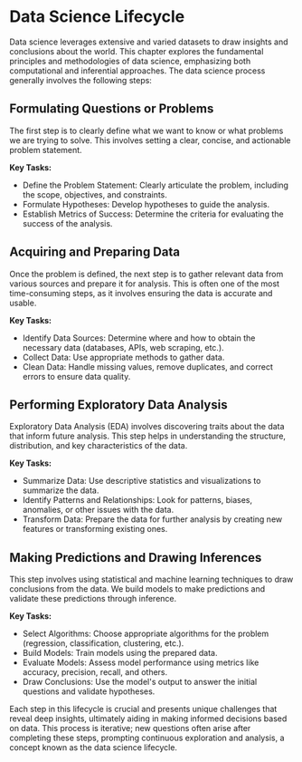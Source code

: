 Data Science Lifecycle
=======================

Data science leverages extensive and varied datasets to draw insights and conclusions about the world. This chapter explores the fundamental principles and methodologies of data science, emphasizing both computational and inferential approaches. The data science process generally involves the following steps:


## Formulating Questions or Problems ##
The first step is to clearly define what we want to know or what problems we are trying to solve. This involves setting a clear, concise, and actionable problem statement.

**Key Tasks:**

* Define the Problem Statement: Clearly articulate the problem, including the scope, objectives, and constraints.
* Formulate Hypotheses: Develop hypotheses to guide the analysis.
* Establish Metrics of Success: Determine the criteria for evaluating the success of the analysis.

## Acquiring and Preparing Data ##
Once the problem is defined, the next step is to gather relevant data from various sources and prepare it for analysis. This is often one of the most time-consuming steps, as it involves ensuring the data is accurate and usable.

**Key Tasks:**

* Identify Data Sources: Determine where and how to obtain the necessary data (databases, APIs, web scraping, etc.).
* Collect Data: Use appropriate methods to gather data.
* Clean Data: Handle missing values, remove duplicates, and correct errors to ensure data quality.

## Performing Exploratory Data Analysis ##
Exploratory Data Analysis (EDA) involves discovering traits about the data that inform future analysis. This step helps in understanding the structure, distribution, and key characteristics of the data.

**Key Tasks:**

* Summarize Data: Use descriptive statistics and visualizations to summarize the data.
* Identify Patterns and Relationships: Look for patterns, biases, anomalies, or other issues with the data.
* Transform Data: Prepare the data for further analysis by creating new features or transforming existing ones.

## Making Predictions and Drawing Inferences ##
This step involves using statistical and machine learning techniques to draw conclusions from the data. We build models to make predictions and validate these predictions through inference.

**Key Tasks:**

* Select Algorithms: Choose appropriate algorithms for the problem (regression, classification, clustering, etc.).
* Build Models: Train models using the prepared data.
* Evaluate Models: Assess model performance using metrics like accuracy, precision, recall, and others.
* Draw Conclusions: Use the model's output to answer the initial questions and validate hypotheses.

Each step in this lifecycle is crucial and presents unique challenges that reveal deep insights, ultimately aiding in making informed decisions based on data. This process is iterative; new questions often arise after completing these steps, prompting continuous exploration and analysis, a concept known as the data science lifecycle.

